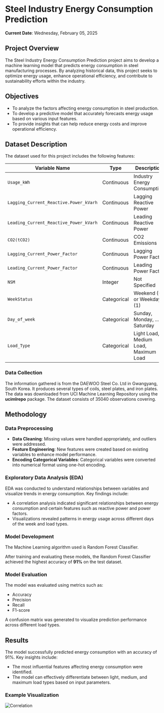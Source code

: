 # Steel Industry Energy Consumption Prediction

**Current Date**: Wednesday, February 05, 2025

## Project Overview
The Steel Industry Energy Consumption Prediction project aims to develop a machine learning model that predicts energy consumption in steel manufacturing processes. 
By analyzing historical data, this project seeks to optimize energy usage, enhance operational efficiency, and contribute to sustainability efforts within the industry.

## Objectives
- To analyze the factors affecting energy consumption in steel production.
- To develop a predictive model that accurately forecasts energy usage based on various input features.
- To provide insights that can help reduce energy costs and improve operational efficiency.

## Dataset Description
The dataset used for this project includes the following features:

| Variable Name                           | Type       | Description                                      | Units |
|-----------------------------------------|------------|--------------------------------------------------|-------|
| `Usage_kWh`                             | Continuous | Industry Energy Consumption                       | kWh   |
| `Lagging_Current_Reactive.Power_kVarh` | Continuous | Lagging Reactive Power                           | kVarh |
| `Leading_Current_Reactive_Power_kVarh` | Continuous | Leading Reactive Power                           | kVarh |
| `CO2(tCO2)`                            | Continuous | CO2 Emissions                                   | ppm   |
| `Lagging_Current_Power_Factor`         | Continuous | Lagging Power Factor                             | %     |
| `Leading_Current_Power_Factor`         | Continuous | Leading Power Factor                             | %     |
| `NSM`                                   | Integer    | Not Specified                                   | s     |
| `WeekStatus`                            | Categorical| Weekend (0) or Weekday (1)                     |       |
| `Day_of_week`                          | Categorical| Sunday, Monday, ..., Saturday                   |       |
| `Load_Type`                            | Categorical| Light Load, Medium Load, Maximum Load           |       |

### Data Collection
The information gathered is from the DAEWOO Steel Co. Ltd in Gwangyang, South Korea. It produces several types of coils, steel plates, and iron plates.
The data was downloaded from UCI Machine Learning Repository using the **ucimlrepo** package. The dataset consists of 35040 observations covering.

## Methodology
### Data Preprocessing
- **Data Cleaning**: Missing values were handled appropriately, and outliers were addressed.
- **Feature Engineering**: New features were created based on existing variables to enhance model performance.
- **Encoding Categorical Variables**: Categorical variables were converted into numerical format using one-hot encoding.

### Exploratory Data Analysis (EDA)
EDA was conducted to understand relationships between variables and visualize trends in energy consumption. Key findings include:
- A correlation analysis indicated significant relationships between energy consumption and certain features such as reactive power and power factors.
- Visualizations revealed patterns in energy usage across different days of the week and load types.

### Model Development
The Machine Learning algorithm used is Random Forest Classifier.

After training and evaluating these models, the Random Forest Classifier achieved the highest accuracy of **91%** on the test dataset.

### Model Evaluation
The model was evaluated using metrics such as:
- Accuracy
- Precision
- Recall
- F1-score

A confusion matrix was generated to visualize prediction performance across different load types.

## Results
The model successfully predicted energy consumption with an accuracy of 91%. Key insights include:
- The most influential features affecting energy consumption were identified.
- The model can effectively differentiate between light, medium, and maximum load types based on input parameters.

### Example Visualization
![Correlation](https://github.com/user-attachments/assets/fee98220-6e4b-4b64-939f-4a0cb7b9b51a)
